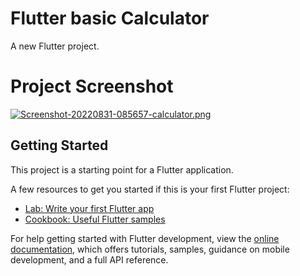 # Flutter basic Calculator

A new Flutter project.

# Project Screenshot

[![Screenshot-20220831-085657-calculator.png](https://i.postimg.cc/MKxQSjbp/Screenshot-20220831-085657-calculator.png)](https://postimg.cc/V5G69vVx)
## Getting Started

This project is a starting point for a Flutter application.

A few resources to get you started if this is your first Flutter project:

- [Lab: Write your first Flutter app](https://docs.flutter.dev/get-started/codelab)
- [Cookbook: Useful Flutter samples](https://docs.flutter.dev/cookbook)

For help getting started with Flutter development, view the
[online documentation](https://docs.flutter.dev/), which offers tutorials,
samples, guidance on mobile development, and a full API reference.

